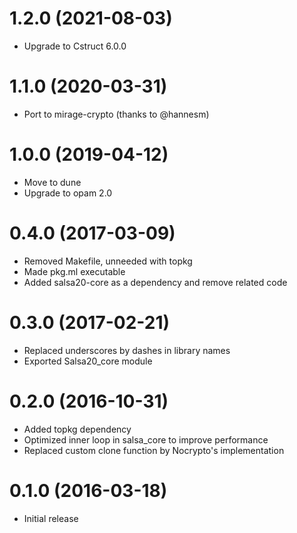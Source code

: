 # 1.2.0 (2021-08-03)

* Upgrade to Cstruct 6.0.0

# 1.1.0 (2020-03-31)

* Port to mirage-crypto (thanks to @hannesm)

# 1.0.0 (2019-04-12)

* Move to dune
* Upgrade to opam 2.0

# 0.4.0 (2017-03-09)

* Removed Makefile, unneeded with topkg
* Made pkg.ml executable
* Added salsa20-core as a dependency and remove related code

# 0.3.0 (2017-02-21)

* Replaced underscores by dashes in library names
* Exported Salsa20_core module

# 0.2.0 (2016-10-31)

* Added topkg dependency
* Optimized inner loop in salsa_core to improve performance
* Replaced custom clone function by Nocrypto's implementation

# 0.1.0 (2016-03-18)

* Initial release
